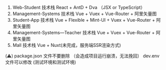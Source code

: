 1. Web-Student 							技术栈 React + AntD + Dva （JSX or TypeScript）
2. Management-Systems 					技术栈 Vue + Vuex + Vue-Router + 阿里矢量图
3. Student-App 							技术栈 Vue + Flexible + Mint-UI + Vuex + Vue-Router + 阿里矢量图
4. Management-Systems—Teacher			技术栈 Vue + Vuex + Vue-Router + 阿里矢量图
5. Mall									技术栈 Vue + Nuxt(未完成，服务端SSR渲染方式)

(⚠️)
package.json 文件不要删除 （会造成项目运行崩溃，无法挽回）
dev.env      文件可以修改  (测试环境和测试环境)  